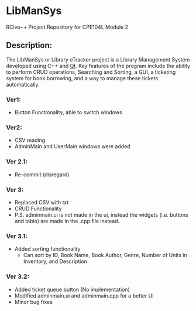 # LibManSys
RCive++ Project Repository for CPE104L Module 2

## Description:
The LibManSys or Library eTracker project is a Library Management System developed using C++ and [Qt](https://www.qt.io/). Key features of the program include the ability to perform CRUD operations, Searching and Sorting, a GUI, a ticketing system for book borrowing, and a way to manage these tickets automatically. 

### Ver1: ###
 * Button Functionality, able to switch windows

### Ver2: ###
 * CSV reading
 * AdminMain and UserMain windows were added

### Ver 2.1: ###
 * Re-commit (disregard)

### Ver 3: ###
 * Replaced CSV with txt
 * CRUD Functionality
 * P.S. adminmain.ui is not made in the ui, instead the widgets (i.e. buttons and table) are made in the .cpp file instead.

### Ver 3.1: ###
 * Added sorting functionality
   * Can sort by ID, Book Name, Book Author, Genre, Number of Units in Inventory, and Description

### Ver 3.2: ###
 * Added ticket queue button (No implementation)
 * Modified adminmain.ui and adminmain.cpp for a better UI
 * Minor bug fixes
